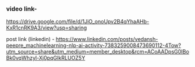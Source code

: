 ### video link- 
https://drive.google.com/file/d/1JiO_onoUpv2B4qYhaAHb-KxR1cnRK9A3/view?usp=sharing

post link (linkedin) - 
https://www.linkedin.com/posts/vedansh-peepre_machinelearning-nlp-ai-activity-7383259008473690112-4Tow?utm_source=share&utm_medium=member_desktop&rcm=ACoAADpsG0IBoBk0vqWhzyl-Xj0pqGIkRLUOZ5Y
